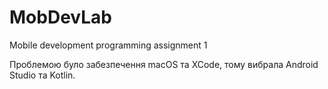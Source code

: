 # MobDevLab

Mobile development programming assignment 1

Проблемою було забезпечення macOS та XCode, тому вибрала Android Studio та Kotlin.
